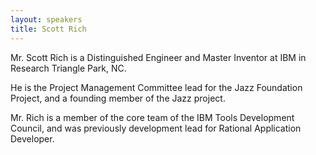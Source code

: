 ```yaml
---
layout: speakers
title: Scott Rich
---
```

Mr. Scott Rich is a Distinguished Engineer and Master Inventor at IBM in Research Triangle Park, NC.

He is the Project Management Committee lead for the Jazz Foundation Project, and a founding member of the Jazz project.

Mr. Rich is a member of the core team of the IBM Tools Development Council, and was previously development lead for Rational Application Developer.
